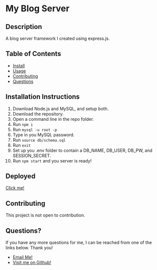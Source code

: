 
  # My Blog Server

  ## Description
  A blog server framework I created using express.js. 

  ## Table of Contents
  - [Install](#installation-instructions)
  - [Usage](#usage)
  - [Contributing](#contributing)
  - [Questions](#questions) 

  ## Installation Instructions
  1. Download Node.js and MySQL, and setup both.
2. Download the repository.
3. Open a command line in the repo folder.
4. Run `npm i`
5. Run `mysql -u root -p`
6. Type in you MySQL password.
7. Run `source db/schema.sql`
8. Run `exit`
9. Set up you .env folder to contain a DB_NAME, DB_USER, DB_PW, and SESSION_SECRET.
10. Run `npm start` and you server is ready!

## Deployed
[Click me!](https://verbaldye-blog.herokuapp.com/)

  ## Contributing
  This project is not open to contribution.

  

  ## Questions?
  If you have any more questions for me, I can be reached from one of the links below. Thank you!
  - [Email Me!](mailto:dhunts258@gmail.com)
  - [Visit me on Github!](https://github.com/VerbalDye)
